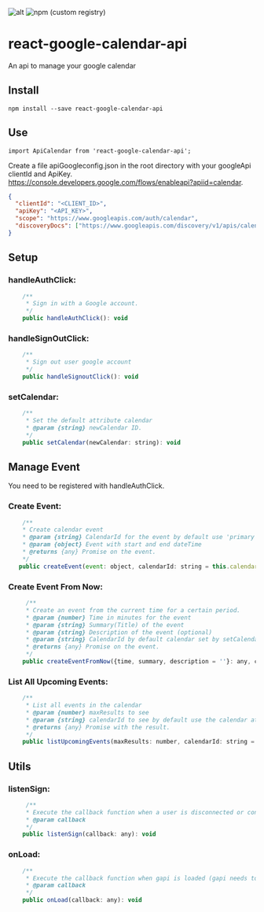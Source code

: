 ![alt](https://kitn.net/wp-content/uploads/2016/09/google-calendar-logo.jpg)
![npm (custom registry)](https://img.shields.io/npm/l/express.svg?registry_uri=https%3A%2F%2Fregistry.npmjs.com)

# react-google-calendar-api
An api to manage your google calendar

## Install

```
npm install --save react-google-calendar-api
```

## Use

```
import ApiCalendar from 'react-google-calendar-api';
```
Create a file apiGoogleconfig.json in the root directory with your googleApi clientId and ApiKey.
https://console.developers.google.com/flows/enableapi?apiid=calendar.

```json
{
  "clientId": "<CLIENT_ID>",
  "apiKey": "<API_KEY>",
  "scope": "https://www.googleapis.com/auth/calendar",
  "discoveryDocs": ["https://www.googleapis.com/discovery/v1/apis/calendar/v3/rest"]
}
```

## Setup

### handleAuthClick:

```javascript
    /**
     * Sign in with a Google account.
     */
    public handleAuthClick(): void
```

### handleSignOutClick:

```javascript
    /**
     * Sign out user google account
     */
    public handleSignoutClick(): void
```
    
### setCalendar:

```javascript
    /**
     * Set the default attribute calendar
     * @param {string} newCalendar ID.
     */
    public setCalendar(newCalendar: string): void
```

## Manage Event

You need to be registered with handleAuthClick.

### Create Event:

 ```javascript
     /**
     * Create calendar event
     * @param {string} CalendarId for the event by default use 'primary'.
     * @param {object} Event with start and end dateTime
     * @returns {any} Promise on the event.
     */
    public createEvent(event: object, calendarId: string = this.calendar): any {
 ```
### Create Event From Now:

```javascript
     /**
     * Create an event from the current time for a certain period.
     * @param {number} Time in minutes for the event
     * @param {string} Summary(Title) of the event
     * @param {string} Description of the event (optional)
     * @param {string} CalendarId by default calendar set by setCalendar.
     * @returns {any} Promise on the event.
     */ 
    public createEventFromNow({time, summary, description = ''}: any, calendarId: string = this.calendar): any
```

### List All Upcoming Events:

```javascript
    /**
     * List all events in the calendar
     * @param {number} maxResults to see
     * @param {string} calendarId to see by default use the calendar attribute
     * @returns {any} Promise with the result.
     */
    public listUpcomingEvents(maxResults: number, calendarId: string = this.calendar): any
```

## Utils

### listenSign:

```javascript
     /**
     * Execute the callback function when a user is disconnected or connected with the sign status.
     * @param callback
     */
    public listenSign(callback: any): void
```

### onLoad:

```javascript
    /**
     * Execute the callback function when gapi is loaded (gapi needs to be loaded to use any other methods)
     * @param callback
     */
    public onLoad(callback: any): void
```
